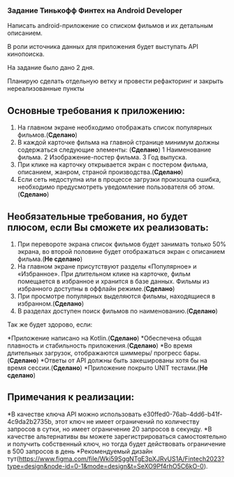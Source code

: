 ### Задание Тинькофф Финтех на Android Developer

Написать android-приложение со списком фильмов и их детальным описанием.

В роли источника данных для приложения будет выступать API кинопоиска.

На задание было дано 2 дня.

Планирую сделать отдельную ветку и провести рефакторинг и закрыть нереализованные пункты

## Основные требования к приложению:

1. На главном экране необходимо отображать список популярных фильмов.(**Сделано**)
2. В каждой карточке фильма на главной странице минимум должны содержаться следующие
элементы: (**Сделано**)
    1 Наименование фильма.
    2 Изображение-постер фильма.
    3 Год выпуска.
3. При клике на карточку открывается экран с постером фильма, описанием, жанром, страной
производства.(**Сделано**)
4. Если сеть недоступна или в процессе загрузки произошла ошибка, необходимо предусмотреть
уведомление пользователя об этом.(**Сделано**)

## Необязательные требования, но будет плюсом, если Вы сможете их реализовать:

1. При перевороте экрана список фильмов будет занимать только 50% экрана, во второй половине
будет отображаться экран с описанием фильма.(**Не сделано**)
2. На главном экране присутствуют разделы «Популярное» и «Избранное». При длительном клике на
карточке, фильм помещается в избранное и хранится в базе данных. Фильмы из избранного
доступны в оффлайн режиме.(**Сделано**)
3. При просмотре популярных выделяются фильмы, находящиеся в избранном.(**Сделано**)
4. В разделах доступен поиск фильмов по наименованию.(**Сделано**)

Так же будет здорово, если:

*Приложение написано на Kotlin.(**Сделано**)
*Обеспечена общая плавность и стабильность приложения.(**Сделано**)
*Во время длительных загрузок, отображаются шиммеры/ прогресс бары.(**Сделано**)
*Ответы от API должны быть закешированы хотя бы на время сессии.(**Сделано**)
*Приложение покрыто UNIT тестами.(**Не сделано**)

## Примечания к реализации:

*В качестве ключа API можно использовать e30ffed0-76ab-4dd6-b41f-4c9da2b2735b, этот ключ не имеет ограничений по количеству запросов в сутки, но имеет ограничение 20 запросов в секунду.
*В качестве альтернативы вы можете зарегистрироваться самостоятельно и получить собственный ключ, но тогда будет действовать ограничение в 500 запросов в день
*Рекомендуемый дизайн тут(https://www.figma.com/file/Wki59SggNTgE3pXJRvUS1A/Fintech2023?type=design&node-id=0-1&mode=design&t=SeXO9Pf4rhO5C6kO-0).
